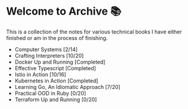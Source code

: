 # Welcome to Archive 📚

This is a collection of the notes for various technical books I have either finished or am in the process of finishing.

- Computer Systems [2/14]
- Crafting Interpreters [10/20]
- Docker Up and Running [Completed]
- Effective Typescript [Completed]
- Istio in Action [10/16]
- Kubernetes in Action [Completed]
- Learning Go, An Idiomatic Approach [7/20]
- Practical OOD in Ruby [0/20]
- Terraform Up and Running [0/20]

